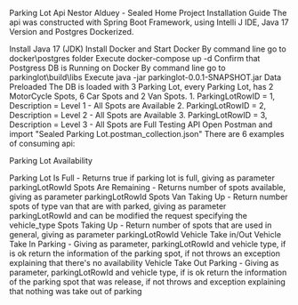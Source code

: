 Parking Lot Api
Nestor Alduey - Sealed Home Project
Installation Guide
The api was constructed with Spring Boot Framework, using Intelli J IDE, Java 17 Version and Postgres Dockerized.

Install Java 17 (JDK)
Install Docker and Start Docker
By command line go to docker\postgres folder
Execute docker-compose up -d
Confirm that Postgress DB is Running on Docker
By command line go to parkinglot\build\libs
Execute java -jar parkinglot-0.0.1-SNAPSHOT.jar
Data Preloaded
The DB is loaded with 3 Parking Lot, every Parking Lot, has 2 MotorCycle Spots, 6 Car Spots and 2 Van Spots. 1. ParkingLotRowID = 1, Description = Level 1 - All Spots are Available 2. ParkingLotRowID = 2, Description = Level 2 - All Spots are Available 3. ParkingLotRowID = 3, Description = Level 3 - All Spots are Full
Testing API
Open Postman and import "Sealed Parking Lot.postman_collection.json"
There are 6 examples of consuming api:

Parking Lot Availability

Parking Lot Is Full - Returns true if parking lot is full, giving as parameter parkingLotRowId
Spots Are Remaining - Returns number of spots available, giving as parameter parkingLotRowId
Spots Van Taking Up - Return number spots of type van that are with parked, giving as parameter parkingLotRowId and can be modified the request specifying the vehicle_type
Spots Taking Up - Return number of spots that are used in general, giving as parameter parkingLotRowId Vehicle Take in/Out
Vehicle Take In Parking - Giving as parameter, parkingLotRowId and vehicle type, if is ok return the information of the parking spot, if not throws an exception explaining that there's no availability
Vehicle Take Out Parking - Giving as parameter, parkingLotRowId and vehicle type, if is ok return the information of the parking spot that was release, if not throws and exception explaining that nothing was take out of parking
